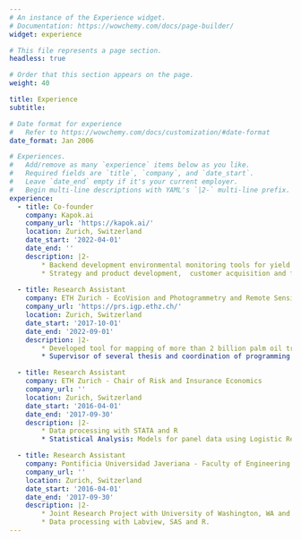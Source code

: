 ```yaml
---
# An instance of the Experience widget.
# Documentation: https://wowchemy.com/docs/page-builder/
widget: experience

# This file represents a page section.
headless: true

# Order that this section appears on the page.
weight: 40

title: Experience
subtitle:

# Date format for experience
#   Refer to https://wowchemy.com/docs/customization/#date-format
date_format: Jan 2006

# Experiences.
#   Add/remove as many `experience` items below as you like.
#   Required fields are `title`, `company`, and `date_start`.
#   Leave `date_end` empty if it's your current employer.
#   Begin multi-line descriptions with YAML's `|2-` multi-line prefix.
experience:
  - title: Co-founder
    company: Kapok.ai
    company_url: 'https://kapok.ai/'
    location: Zurich, Switzerland
    date_start: '2022-04-01'
    date_end: ''
    description: |2-
        * Backend development environmental monitoring tools for yield estimation, deforestation and prototypes of biodiversity monitoring
        * Strategy and product development,  customer acquisition and financial and resource planning
        
  - title: Research Assistant
    company: ETH Zurich - EcoVision and Photogrammetry and Remote Sensing Group
    company_url: 'https://prs.igp.ethz.ch/'
    location: Zurich, Switzerland
    date_start: '2017-10-01'
    date_end: '2022-09-01'
    description: |2-        
        * Developed tool for mapping of more than 2 billion palm oil trees in south-east Asia with open access data.
        * Supervisor of several thesis and coordination of programming workflows. Relevant topics: Uncertainty estimation, deforestation detection and crop cocoa mapping

  - title: Research Assistant
    company: ETH Zurich - Chair of Risk and Insurance Economics
    company_url: ''
    location: Zurich, Switzerland
    date_start: '2016-04-01'
    date_end: '2017-09-30'
    description: |2-
        * Data processing with STATA and R
        * Statistical Analysis: Models for panel data using Logistic Regression, Hurdle models and Box-Cox Regression.

  - title: Research Assistant
    company: Pontificia Universidad Javeriana - Faculty of Engineering
    company_url: ''
    location: Zurich, Switzerland
    date_start: '2016-04-01'
    date_end: '2017-09-30'
    description: |2-
        * Joint Research Project with University of Washington, WA and Northeastern University, MA
        * Data processing with Labview, SAS and R.
---
```

